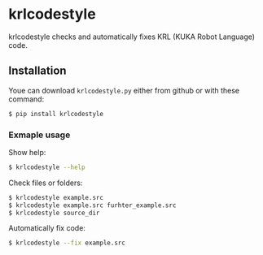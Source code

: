 # krlcodestyle
krlcodestyle checks and automatically fixes KRL (KUKA Robot Language) code.

## Installation
Youe can download ```krlcodestyle.py``` either from github or with these command:
```bash
$ pip install krlcodestyle
```

### Exmaple usage
Show help:
```bash
$ krlcodestyle --help
```

Check files or folders:
```bash
$ krlcodestyle example.src
$ krlcodestyle example.src furhter_example.src
$ krlcodestyle source_dir
```

Automatically fix code:
```bash
$ krlcodestyle --fix example.src
```